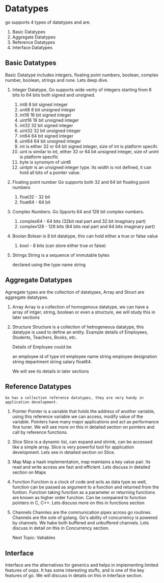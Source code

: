 # Datatypes
go supports 4 types of datatypes and are.
1. Basic Datatypes
2. Aggregate Datatypes
3. Reference Datatypes
4. Interface Datatypes

## Basic Datatypes
Basic Datatype includes integers, floating point numbers, boolean, complex number, boolean, strings and rune. Lets deep dive.

1. Integer Datatype, Go supports wide verity of integers starting from 8 bits to 64 bits both signed and unsigned.

    1. int8   8 bit signed integer
    2. unit8  8 bit unsigned integer
    3. int16  16 bit signed integer
    4. uint16 16 bit unsigned integer
    5. int32  32 bit signed integer
    6. uint32 32 bit unsigned integer
    7. int64  64 bit signed integer
    8. uint64 64 bit unsigned integer
    9. int    is either 32 or 64 bit signed integer, size of int is platform specifc 
    10. uint  is similar to int, either 32 or 64 bit unsigned integer, size of unint is platform specific
    11. byte is synomym of uint8
    12. uintptr is an unsigned integer type. Its width is not defined, it can hold all bits of a pointer value.

2. Floating point number
    Go supports both 32 and 64 bit floating point numbers
    1. float32 - 32 bit
    2. float64 - 64 bit

3. Complex Numbers.
    Go Spports 64 and 128 bit complex numbers.
    1. complex64 - 64 bits (32bit real part and 32 bit imaginary part)
    2. complex128 - 128 bits (64 bits real part and 64 bits imaginary part)

4. Boolan
    Bolean is 8 bit datatype, this can hold either a true or false value

    1. bool - 8 bits (can store either true or false)

5. Strings
    String is a sequence of immutable bytes

    declared using the type name string

## Aggregate Datatypes
Agrregate types are the collection of  datatypes, Array and Struct are aggregate datatypes.

1. Array
    Array is a collection of homogenous  datatype, we can have a array of intger, string, boolean or even a structure, we will study this in later sections

2. Structure
    Structure is a collection of hetrogeneous datatype, this datatype is used to define an entity. Example details of Employees, Students, Teachers, Books, etc.

    Details of Employee could be

    an employee id of type int
    employee name string
    employee designation string
    department string
    salary float64.

    We will see its details in later sections

## Reference Datatypes
    Go has a collection reference datatypes, they are very handy in application development.
1. Pointer
    Pointer is a variable that holds the address of another variable, using this reference variable we can access, modify value of the variable. Pointers have many major applications and act as performance fine tuner. We will see more on this in detailed section on pointers and call by reference functions.
2. Slice
    Slice is a dynamic list,  can expand and shrink, can be accessed like a simple array. Slice is very powerful tool for application development. Lets see in detailed section on Slice.
3. Map
    Map a hash implementation, map maintains a key value pair. Its read and write access are fast and efficient. Lets discuss in detailed section on Maps
4. Function
    Function is a clock of code and acts as data type as well, function can be passed as argument to a function and returned from the funtion. Function taking function as a parameter or returning functions are known as higher order function. Can be compaired to function pointers in C, C++. Lets discuss more on this in functions section
5. Channels
    Channles are the communication pipes across go routines. Channels are the sole of golang. Go's ability of concurrency is powered by channels. We habe both buffered and unbuffered channels. Lets discuss in detail on this in Concurrency section.

    Next Topic: Vatiables

## Interface
Interface are the alternatives for generics and helps in implementing limited features of oops. It has some interesting stuffs, and is one of the key features of go. We will discuss in details on this in Interface section.

